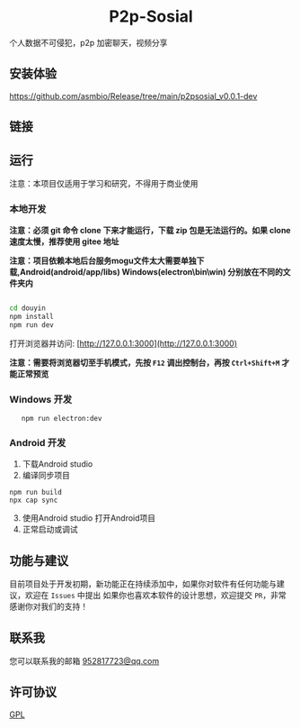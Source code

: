 <h1 align="center">
  P2p-Sosial
</h1>

个人数据不可侵犯，p2p 加密聊天，视频分享

## 安装体验

https://github.com/asmbio/Release/tree/main/p2psosial_v0.0.1-dev

## 链接


## 运行
注意：本项目仅适用于学习和研究，不得用于商业使用

### 本地开发
**注意：必须 git 命令 clone 下来才能运行，下载 zip 包是无法运行的。如果 clone 速度太慢，推荐使用 gitee 地址** 

**注意：项目依赖本地后台服务mogu文件太大需要单独下载,Android(android/app/libs) Windows(electron\bin\win) 分别放在不同的文件夹内**

```bash

cd douyin
npm install
npm run dev
```

打开浏览器并访问: [http://127.0.0.1:3000](http://127.0.0.1:3000)

**注意：需要将浏览器切至手机模式，先按 `F12` 调出控制台，再按 `Ctrl+Shift+M` 才能正常预览**

### Windows 开发

```
   npm run electron:dev
```

### Android 开发

1. 下载Android studio
2. 编译同步项目
```
npm run build
npx cap sync 

```
3. 使用Android studio 打开Android项目
4. 正常启动或调试


## 功能与建议

目前项目处于开发初期，新功能正在持续添加中，如果你对软件有任何功能与建议，欢迎在 `Issues` 中提出
如果你也喜欢本软件的设计思想，欢迎提交 `PR`，非常感谢你对我们的支持！

## 联系我

您可以联系我的邮箱 <a href="mailto:952817723@qq.com">952817723@qq.com</a>


## 许可协议

[GPL](LICENSE)
